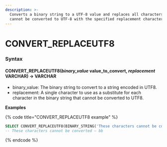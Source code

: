 ```yaml
---
description: >-
  Converts a binary string to a UTF-8 value and replaces all characters that
  cannot be converted to UTF-8 with the specified replacement character.
---
```


# CONVERT\_REPLACEUTF8

### Syntax <a href="#syntax" id="syntax"></a>

#### CONVERT\_REPLACEUTF8(_binary\_value_ value\_to\_convert, _replacement_ VARCHAR) → VARCHAR <a href="#convert_replaceutf8binary_value-value_to_convert-replacement-varchar--varchar" id="convert_replaceutf8binary_value-value_to_convert-replacement-varchar--varchar"></a>

* binary\_value: The binary string to convert to a string encoded in UTF8.
* replacement: A single character to use as a substitute for each character in the binary string that cannot be converted to UTF8.

**Examples**

{% code title="CONVERT_REPLACEUTF8 example" %}
```sql
SELECT CONVERT_REPLACEUTF8(BINARY_STRING('These characters cannot be converted — \xa0\xa1'), 'b')
-- These characters cannot be converted — bb
```
{% endcode %}
